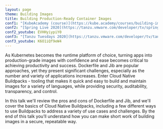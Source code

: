 ```yaml
---
layout: page
theme: Building Images
title: Building Production-Ready Container Images
conf1: "[KubeAcademy (course)](https://kube.academy/courses/building-images)"
conf2: "[Spring Live 2020](https://tanzu.vmware.com/developer/tv/spring-live/0029)"
conf2_youtube: EVHHyiypiY0
conf3: "[Tanzu Tuesdays 2020](https://tanzu.vmware.com/developer/tv/tanzu-tuesdays/0007)"
conf3_youtube: K6O1iQf9eW4
---
```


As Kubernetes becomes the runtime platform of choice, turning apps into production-grade images with confidence and ease becomes critical to achieving productivity and success. Dockerfile and Jib are popular approaches, yet they present significant challenges, especially as the number and variety of applications increases. Enter Cloud Native Buildpacks - tooling that makes it quick and easy to build and maintain images for a variety of languages, while providing security, auditability, transparency, and control.

In this talk we'll review the pros and cons of Dockerfile and Jib, and we'll cover the basics of Cloud Native Buildpacks, including a few different ways to use Buildpacks to address a variety of use cases and challenges. By the end of this talk you’ll understand how you can make short work of building images in a secure, repeatable way.